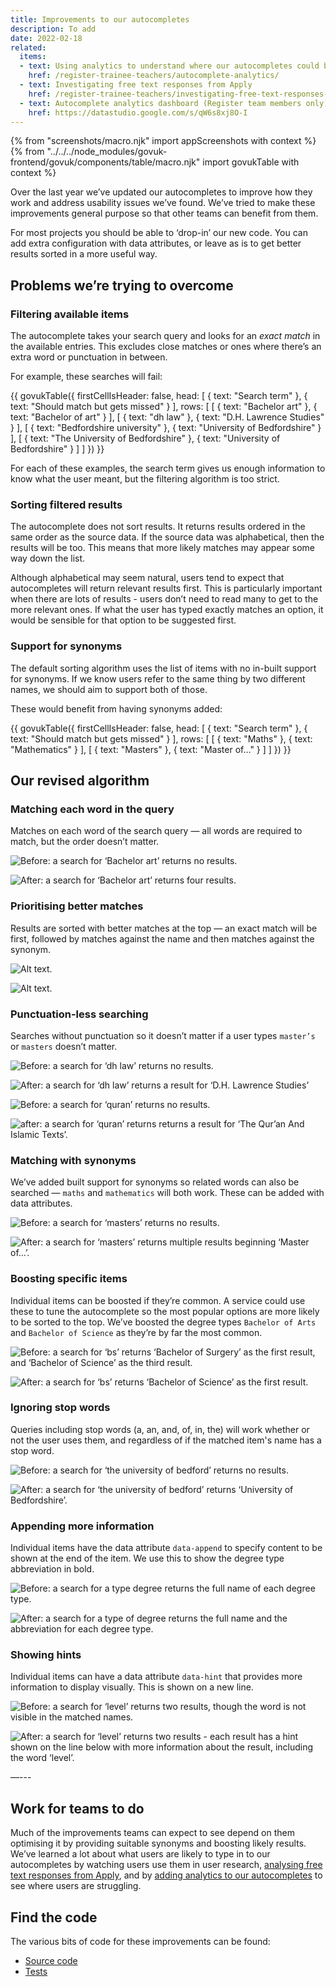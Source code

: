 ```yaml
---
title: Improvements to our autocompletes
description: To add
date: 2022-02-18
related:
  items:
  - text: Using analytics to understand where our autocompletes could be improved
    href: /register-trainee-teachers/autocomplete-analytics/
  - text: Investigating free text responses from Apply
    href: /register-trainee-teachers/investigating-free-text-responses-from-apply/
  - text: Autocomplete analytics dashboard (Register team members only)
    href: https://datastudio.google.com/s/qW6s8xj8O-I
---
```

{% from "screenshots/macro.njk" import appScreenshots with context %}
{% from "../../../node_modules/govuk-frontend/govuk/components/table/macro.njk" import govukTable with context %}

Over the last year we’ve updated our autocompletes to improve how they work and address usability issues we’ve found. We’ve tried to make these improvements general purpose so that other teams can benefit from them.

For most projects you should be able to ‘drop-in’ our new code. You can add extra configuration with data attributes, or leave as is to get better results sorted in a more useful way.

## Problems we’re trying to overcome

### Filtering available items

The autocomplete takes your search query and looks for an *exact match* in the available entries. This excludes close matches or ones where there’s an extra word or punctuation in between.

For example, these searches will fail:

{{ govukTable({
  firstCellIsHeader: false,
  head: [
    {
      text: "Search term"
    },
    {
      text: "Should match but gets missed"
    }
  ],
  rows: [
    [
      {
        text: "Bachelor art"
      },
      {
        text: "Bachelor of art"
      }
    ],
    [
      {
        text: "dh law"
      },
      {
        text: "D.H. Lawrence Studies"
      }
    ],
    [
      {
        text: "Bedfordshire university"
      },
      {
        text: "University of Bedfordshire"
      }
    ],
    [
      {
        text: "The University of Bedfordshire"
      },
      {
        text: "University of Bedfordshire"
      }
    ]
  ]
}) }}


For each of these examples, the search term gives us enough information to know what the user meant, but the filtering algorithm is too strict.

### Sorting filtered results

The autocomplete does not sort results. It returns results ordered in the same order as the source data. If the source data was alphabetical, then the results will be too. This means that more likely matches may appear some way down the list.

Although alphabetical may seem natural, users tend to expect that autocompletes will return relevant results first. This is particularly important when there are lots of results - users don’t need to read many to get to the more relevant ones. If what the user has typed exactly matches an option, it would be sensible for that option to be suggested first.

### Support for synonyms

The default sorting algorithm uses the list of items with no in-built support for synonyms. If we know users refer to the same thing by two different names, we should aim to support both of those.

These would benefit from having synonyms added:

{{ govukTable({
  firstCellIsHeader: false,
  head: [
    {
      text: "Search term"
    },
    {
      text: "Should match but gets missed"
    }
  ],
  rows: [
    [
      {
        text: "Maths"
      },
      {
        text: "Mathematics"
      }
    ],
    [
      {
        text: "Masters"
      },
      {
        text: "Master of…"
      }
    ]
  ]
}) }}



## Our revised algorithm

### Matching each word in the query

Matches on each word of the search query — all words are required to match, but the order doesn’t matter.

![Before: a search for ‘Bachelor art’ returns no results.](autocomplete-before-degree-type-bachelor-art.png "Autocomplete before")

![After: a search for ‘Bachelor art’ returns four results.](autocomplete-after-degree-type-bachelor-art.png "Autocomplete after")

### Prioritising better matches

Results are sorted with better matches at the top — an exact match will be first, followed by matches against the name and then matches against the synonym.


![Alt text.](autocomplete-before-degree-subject-spa.png "Autocomplete before")

![Alt text.](autocomplete-after-degree-subject-spa.png "Autocomplete after")


### Punctuation-less searching

Searches without punctuation so it doesn’t matter if a user types `master’s` or `masters` doesn’t matter.

![Before: a search for ‘dh law’ returns no results.](autocomplete-before-degree-subject-dh-law.png "Autocomplete before")

![After: a search for ‘dh law’ returns a result for ‘D.H. Lawrence Studies’](autocomplete-after-degree-subject-dh-law.png "Autocomplete after")

![Before: a search for ‘quran’ returns no results.](autocomplete-before-degree-subject-quran.png "Autocomplete before")

![after: a search for ‘quran’ returns returns a result for ‘The Qur’an And Islamic Texts’.](autocomplete-after-degree-subject-quran.png "Autocomplete after")

### Matching with synonyms

We’ve added built support for synonyms so related words can also be searched — `maths` and `mathematics` will both work. These can be added with data attributes.

![Before: a search for ‘masters’ returns no results.](autocomplete-before-degree-type-masters.png "Autocomplete before")

![After: a search for ‘masters’ returns multiple results beginning ‘Master of…’.](autocomplete-after-degree-type-masters.png "Autocomplete after")


### Boosting specific items

Individual items can be boosted if they’re common. A service could use these to tune the autocomplete so the most popular options are more likely to be sorted to the top. We’ve boosted the degree types `Bachelor of Arts` and `Bachelor of Science` as they’re by far the most common.

![Before: a search for ‘bs’ returns ‘Bachelor of Surgery’ as the first result, and ‘Bachelor of Science’ as the third result.](autocomplete-before-boost.png "Autocomplete before")

![After: a search for ‘bs’ returns ‘Bachelor of Science’ as the first result.](autocomplete-after-boost.png "Autocomplete after")

### Ignoring stop words

Queries including stop words (a, an, and, of, in, the) will work whether or not the user uses them, and regardless of if the matched item's name has a stop word.

![Before: a search for ‘the university of bedford’ returns no results.](autocomplete-before-stop-words.png "Autocomplete before")

![After: a search for ‘the university of bedford’ returns ‘University of Bedfordshire’.](autocomplete-after-stop-words.png "Autocomplete after")

### Appending more information

Individual items have the data attribute `data-append` to specify content to be shown at the end of the item. We use this to show the degree type abbreviation in bold.

![Before: a search for a type degree returns the full name of each degree type.](autocomplete-before-append.png "Autocomplete before")

![After: a search for a type of degree returns the full name and the abbreviation for each degree type.](autocomplete-after-append.png "Autocomplete after")

### Showing hints

Individual items can have a data attribute `data-hint` that provides more information to display visually. This is shown on a new line.

![Before: a search for ‘level’ returns two results, though the word is not visible in the matched names.](autocomplete-before-hints.png "Autocomplete before")

![After: a search for ‘level’ returns two results - each result has a hint shown on the line below with more information about the result, including the word ‘level’.](autocomplete-after-hints.png "Autocomplete after")

—---

## Work for teams to do

Much of the improvements teams can expect to see depend on them optimising it by providing suitable synonyms and boosting likely results. We’ve learned a lot about what users are likely to type in to our autocompletes by watching users use them in user research, [analysing free text responses from Apply](/register-trainee-teachers/investigating-free-text-responses-from-apply/), and by [adding analytics to our autocompletes](/register-trainee-teachers/autocomplete-analytics/) to see where users are struggling.

## Find the code

The various bits of code for these improvements can be found:

* [Source code](https://github.com/DFE-Digital/register-trainee-teachers/tree/main/app/components/form_components/autocomplete)
* [Tests](https://github.com/DFE-Digital/register-trainee-teachers/tree/main/app/webpacker/scripts/autocomplete)
